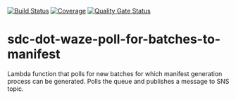 [![Build Status](https://travis-ci.org/usdot-jpo-sdc-projects/sdc-dot-waze-poll-for-batches-to-manifest.svg?branch=master)](https://travis-ci.org/usdot-jpo-sdc-projects/sdc-dot-waze-poll-for-batches-to-manifest)
[![Coverage](https://sonarcloud.io/api/project_badges/measure?project=usdot-jpo-sdc-projects_sdc-dot-waze-poll-for-batches-to-manifest&metric=coverage)](https://sonarcloud.io/dashboard?id=usdot-jpo-sdc-projects_sdc-dot-waze-poll-for-batches-to-manifest)
[![Quality Gate Status](https://sonarcloud.io/api/project_badges/measure?project=usdot-jpo-sdc-projects_sdc-dot-waze-poll-for-batches-to-manifest&metric=alert_status)](https://sonarcloud.io/dashboard?id=usdot-jpo-sdc-projects_sdc-dot-waze-poll-for-batches-to-manifest)
# sdc-dot-waze-poll-for-batches-to-manifest
Lambda function that polls for new batches for which manifest generation process can be generated. Polls the queue and publishes a message to SNS topic.


